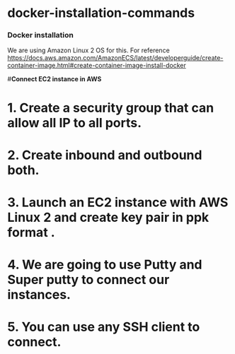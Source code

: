 # docker-installation-commands
### **Docker installation**
We are using Amazon Linux 2 OS for this. For reference
https://docs.aws.amazon.com/AmazonECS/latest/developerguide/create-container-image.html#create-container-image-install-docker


#**Connect EC2 instance in AWS**
#   1. Create a security group that can allow all IP to all ports. 
#   2. Create inbound and outbound both.
#   3. Launch an EC2 instance with AWS Linux 2 and create key pair in ppk format .
#   4. We are going to use Putty and Super putty to connect our instances. 
#   5. You can use any SSH client to connect.
                                             

















